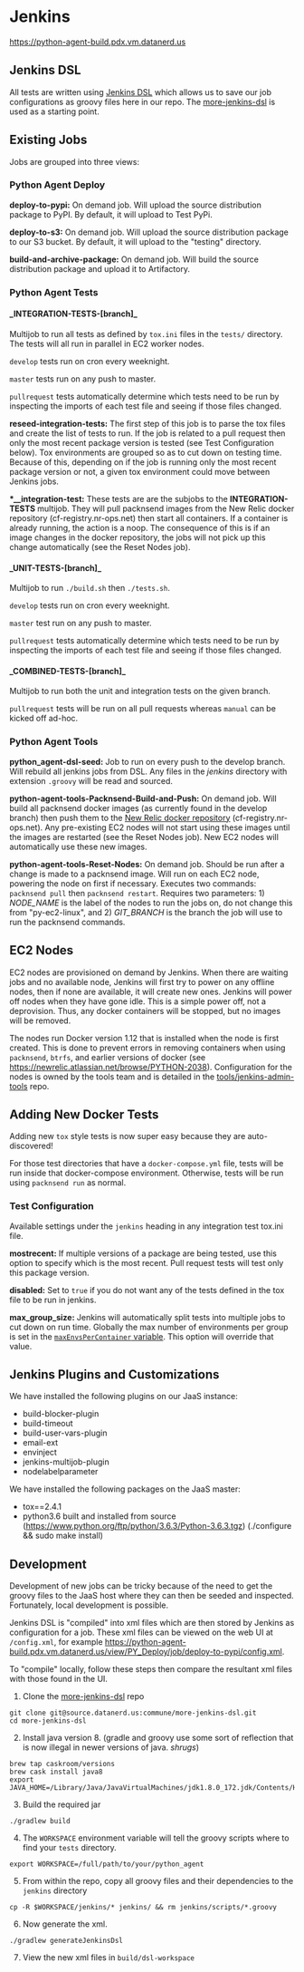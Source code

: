 # Jenkins

https://python-agent-build.pdx.vm.datanerd.us

## Jenkins DSL
All tests are written using [Jenkins DSL](https://wiki.jenkins-ci.org/display/JENKINS/Job+DSL+Plugin) which allows us to save our job configurations as groovy files here in our repo. The [more-jenkins-dsl](https://source.datanerd.us/commune/more-jenkins-dsl) is used as a starting point.

## Existing Jobs
Jobs are grouped into three views:

### Python Agent Deploy
**deploy-to-pypi:** On demand job. Will upload the source distribution package to PyPI. By default, it will upload to Test PyPi.

**deploy-to-s3:** On demand job. Will upload the source distribution package to our S3 bucket. By default, it will upload to the "testing" directory.

**build-and-archive-package:** On demand job. Will build the source distribution package and upload it to Artifactory.

### Python Agent Tests

#### \_INTEGRATION-TESTS-[branch]\_
Multijob to run all tests as defined by `tox.ini` files in the `tests/` directory. The tests will all run in parallel in EC2 worker nodes.

`develop` tests run on cron every weeknight.

`master` tests run on any push to master.

`pullrequest` tests automatically determine which tests need to be run by inspecting the imports of each test file and seeing if those files changed.

**reseed-integration-tests:** The first step of this job is to parse the tox files and create the list of tests to run. If the job is related to a pull request then only the most recent package version is tested (see Test Configuration below). Tox environments are grouped so as to cut down on testing time. Because of this, depending on if the job is running only the most recent package version or not, a given tox environment could move between Jenkins jobs.

**\*__integration-test:** These tests are are the subjobs to the **INTEGRATION-TESTS** multijob. They will pull packnsend images from the New Relic docker repository (cf-registry.nr-ops.net) then start all containers. If a container is already running, the action is a noop. The consequence of this is if an image changes in the docker repository, the jobs will not pick up this change automatically (see the Reset Nodes job).

#### \_UNIT-TESTS-[branch]\_
Multijob to run `./build.sh` then `./tests.sh`.

`develop` tests run on cron every weeknight.

`master` test run on any push to master.

`pullrequest` tests automatically determine which tests need to be run by inspecting the imports of each test file and seeing if those files changed.

#### \_COMBINED-TESTS-[branch]\_
Multijob to run both the unit and integration tests on the given branch.

`pullrequest` tests will be run on all pull requests whereas `manual` can be kicked off ad-hoc.

### Python Agent Tools
**python_agent-dsl-seed:** Job to run on every push to the develop branch. Will rebuild all jenkins jobs from DSL. Any files in the *jenkins* directory with extension `.groovy` will be read and sourced.

**python-agent-tools-Packnsend-Build-and-Push:** On demand job. Will build all packnsend docker images (as currently found in the develop branch) then push them to the [New Relic docker repository](https://source.datanerd.us/container-fabric/docs/blob/master/users-guide/docker.md) (cf-registry.nr-ops.net). Any pre-existing EC2 nodes will not start using these images until the images are restarted (see the Reset Nodes job). New EC2 nodes will automatically use these new images.

**python-agent-tools-Reset-Nodes:** On demand job. Should be run after a change is made to a packnsend image. Will run on each EC2 node, powering the node on first if necessary. Executes two commands: `packnsend pull` then `packnsend restart`. Requires two parameters: 1) *NODE_NAME* is the label of the nodes to run the jobs on, do not change this from "py-ec2-linux", and 2) *GIT_BRANCH* is the branch the job will use to run the packnsend commands.

## EC2 Nodes
EC2 nodes are provisioned on demand by Jenkins. When there are waiting jobs and no available node, Jenkins will first try to power on any offline nodes, then if none are available, it will create new ones. Jenkins will power off nodes when they have gone idle. This is a simple power off, not a deprovision. Thus, any docker containers will be stopped, but no images will be removed.

The nodes run Docker version 1.12 that is installed when the node is first created. This is done to prevent errors in removing containers when using `packnsend`, `btrfs`, and earlier versions of docker (see https://newrelic.atlassian.net/browse/PYTHON-2038). Configuration for the nodes is owned by the tools team and is detailed in the [tools/jenkins-admin-tools](https://source.datanerd.us/tools/jenkins-admin-tools/blob/master/config/hosts/python-agent-build.pdx.vm.datanerd.us.yaml) repo.

## Adding New Docker Tests

Adding new `tox` style tests is now super easy because they are auto-discovered!

For those test directories that have a `docker-compose.yml` file, tests will be run inside that docker-compose environment. Otherwise, tests will be run using `packnsend run` as normal.

### Test Configuration
Available settings under the `jenkins` heading in any integration test tox.ini file.

**mostrecent:** If multiple versions of a package are being tested, use this option to specify which is the most recent. Pull request tests will test only this package version.

**disabled:** Set to `true` if you do not want any of the tests defined in the tox file to be run in jenkins.

**max_group_size:** Jenkins will automatically split tests into multiple jobs to cut down on run time. Globally the max number of environments per group is set in the [`maxEnvsPerContainer` variable](https://source.datanerd.us/python-agent/python_agent/blob/develop/jenkins/test-integration.groovy). This option will override that value.

## Jenkins Plugins and Customizations
We have installed the following plugins on our JaaS instance:
+ build-blocker-plugin
+ build-timeout
+ build-user-vars-plugin
+ email-ext
+ envinject
+ jenkins-multijob-plugin
+ nodelabelparameter

We have installed the following packages on the JaaS master:
+ tox==2.4.1
+ python3.6 built and installed from source (https://www.python.org/ftp/python/3.6.3/Python-3.6.3.tgz) (./configure && sudo make install)

## Development

Development of new jobs can be tricky because of the need to get the groovy files to the JaaS host where they can then be seeded and inspected. Fortunately, local development is possible.

Jenkins DSL is "compiled" into xml files which are then stored by Jenkins as configuration for a job. These xml files can be viewed on the web UI at `/config.xml`, for example https://python-agent-build.pdx.vm.datanerd.us/view/PY_Deploy/job/deploy-to-pypi/config.xml.

To "compile" locally, follow these steps then compare the resultant xml files with those found in the UI.

1. Clone the [more-jenkins-dsl](https://source.datanerd.us/commune/more-jenkins-dsl) repo

  ```
  git clone git@source.datanerd.us:commune/more-jenkins-dsl.git
  cd more-jenkins-dsl
  ```

2. Install java version 8. (gradle and groovy use some sort of reflection that is now illegal in newer versions of java. *shrugs*)

  ```
  brew tap caskroom/versions
  brew cask install java8
  export JAVA_HOME=/Library/Java/JavaVirtualMachines/jdk1.8.0_172.jdk/Contents/Home
  ```

3. Build the required jar

  ```
  ./gradlew build
  ```

4. The `WORKSPACE` environment variable will tell the groovy scripts where to find your `tests` directory.

  ```
  export WORKSPACE=/full/path/to/your/python_agent
  ```

5. From within the repo, copy all groovy files and their dependencies to the `jenkins` directory

  ```
  cp -R $WORKSPACE/jenkins/* jenkins/ && rm jenkins/scripts/*.groovy
  ```

6. Now generate the xml.

  ```
  ./gradlew generateJenkinsDsl
  ```

7. View the new xml files in `build/dsl-workspace`

